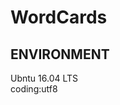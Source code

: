 <h1>WordCards</h1>
<h2>ENVIRONMENT</h2>
	<p>
		<a>Ubntu 16.04 LTS<a/><br>
		<a>coding:utf8</a>
	</p>
